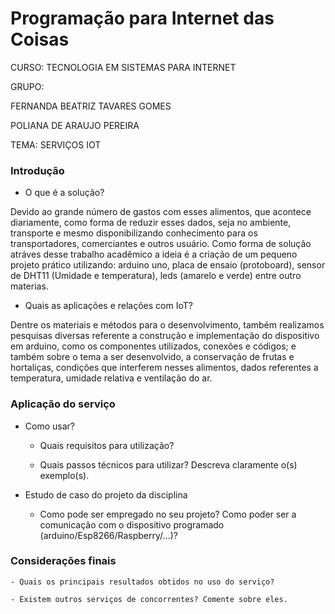 # Programação para Internet das Coisas
CURSO: TECNOLOGIA EM SISTEMAS PARA INTERNET

GRUPO: 

 FERNANDA BEATRIZ TAVARES GOMES

 POLIANA DE ARAUJO PEREIRA

TEMA: SERVIÇOS IOT

### Introdução
   - O que é a solução?

   Devido ao grande número de gastos com esses alimentos, que acontece diariamente, como forma de reduzir esses dados, seja no ambiente, transporte e mesmo disponibilizando conhecimento para os transportadores, comerciantes e outros usuário. Como forma de solução atráves desse trabalho acadêmico a ideia é a criação de um pequeno projeto prático utilizando: arduino uno, placa de ensaio (protoboard), sensor de DHT11 (Umidade e temperatura), leds (amarelo e verde) entre outro materias.

   - Quais as aplicações e relações com IoT?
   
   Dentre os materiais e métodos para o desenvolvimento, também realizamos pesquisas diversas referente a construção e implementação do dispositivo em arduino, como os componentes utilizados, conexões e códigos; e também sobre o tema a ser desenvolvido, a conservação de frutas e hortaliças, condições que interferem nesses alimentos, dados referentes a temperatura, umidade relativa e ventilação do ar.

### Aplicação do serviço

   - Como usar?
   
     - Quais requisitos para utilização?
     
     - Quais passos técnicos para utilizar? Descreva claramente o(s) exemplo(s).
     
   - Estudo de caso do projeto da disciplina
   
     - Como pode ser empregado no seu projeto? Como poder ser a comunicação com o dispositivo programado (arduino/Esp8266/Raspberry/...)?
     
### Considerações finais

    - Quais os principais resultados obtidos no uso do serviço?
    
    - Existem outros serviços de concorrentes? Comente sobre eles.
    
